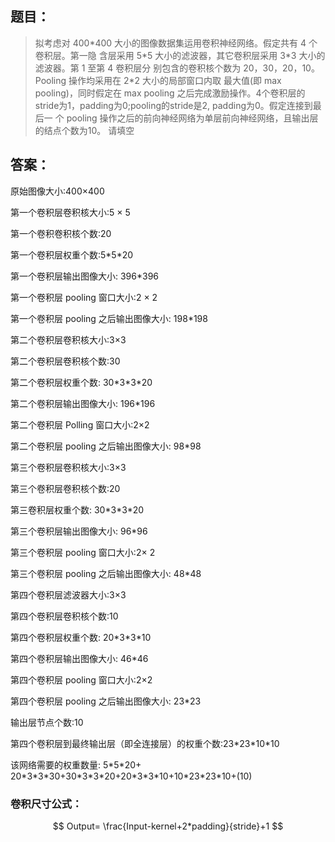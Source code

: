 ## 题目：

>拟考虑对 400\*400 大小的图像数据集运用卷积神经网络。假定共有 4 个卷积层。第一隐 含层采用 5\*5 大小的滤波器，其它卷积层采用 3\*3 大小的滤波器。第 1 至第 4 卷积层分 别包含的卷积核个数为 20，30，20，10。Pooling 操作均采用在 2*2 大小的局部窗口内取 最大值(即 max pooling)，同时假定在 max pooling 之后完成激励操作。4个卷积层的stride为1，padding为0;pooling的stride是2, padding为0。假定连接到最后一 个 pooling 操作之后的前向神经网络为单层前向神经网络，且输出层的结点个数为10。 请填空



## 答案：

原始图像大小:400×400 

第一个卷积层卷积核大小:5 × 5 

第一个卷积卷积核个数:20 

第一个卷积层权重个数:5\*5\*20 

第一个卷积层输出图像大小: 396*396

第一个卷积层 pooling 窗口大小:2 × 2 

第一个卷积层 pooling 之后输出图像大小: 198*198

第二个卷积层卷积核大小:3×3 

第二个卷积层卷积核个数:30 

第二个卷积层权重个数: 30\*3\*3\*20

第二个卷积层输出图像大小: 196*196

第二个卷积层 Polling 窗口大小:2×2 

第二个卷积层 pooling 之后输出图像大小: 98*98

第三个卷积层卷积核大小:3×3 

第三个卷积层卷积核个数:20 

第三卷积层权重个数: 30\*3\*3*20

第三个卷积层输出图像大小: 96*96

第三个卷积层 pooling 窗口大小:2× 2 

第三个卷积层 pooling 之后输出图像大小: 48*48

第四个卷积层滤波器大小:3×3 

第四个卷积层卷积核个数:10 

第四个卷积层权重个数: 20\*3\*3*10

第四个卷积层输出图像大小: 46*46

第四个卷积层 pooling 窗口大小:2×2 

第四个卷积层 pooling 之后输出图像大小: 23*23

输出层节点个数:10 

第四个卷积层到最终输出层（即全连接层）的权重个数:23\*23\*10\*10 

该网络需要的权重数量: 5\*5\*20+ 20\*3\*3\*30+30\*3\*3\*20+20\*3\*3\*10+10\*23\*23\*10+(10) 



### 卷积尺寸公式：

$$
Output= \frac{Input-kernel+2*padding}{stride}+1
$$

